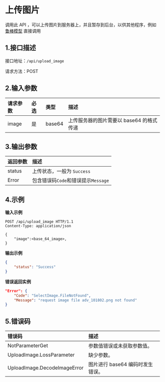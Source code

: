# 上传图片
调用此 API ，可以上传图片到服务器上，并且暂存到后台，以供其他程序，例如 [鲁棒模型](api/robust_model.md) 直接调用

## 1.接口描述

接口地址：`/api/upload_image`

请求方法：POST

## 2.输入参数

| 请求参数 | 必选 | 类型   | 描述                                     |
| :------- | :--- | :----- | :--------------------------------------- |
| image    | 是   | base64 | 上传服务器的图片需要以 base64 的格式传递 |

## 3.输出参数

| 返回参数  | 描述                                |
| :-------- | :---------------------------------- |
| status | 上传状态，一般为 `Success`          |
| Error     | 包含错误码`Code`和错误提示`Message` |

## 4.示例

**输入示例**
```curl
POST /api/upload_image HTTP/1.1
Content-Type: application/json

{
    "image":<base_64_image>,
}
```

**输出示例**
```json
{
    "status": "Success"
}
```

**错误返回实例**
```json
"Error": {
    "Code": "SelectImage.FileNotFound",
    "Message": "request image file adv_101802.png not found"
}
```

## 5.错误码
| 错误码                       | 描述                             |
| :--------------------------- | :------------------------------- |
| NotParameterGet              | 参数值错误或未获取参数值。       |
| UploadImage.LossParameter    | 缺少参数。                       |
| UploadImage.DecodeImageError | 图片进行 base64 编码时发生错误。 |
